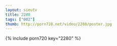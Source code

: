 ```yaml
--- 
layout: sieutv
title: 2280
tags: ["002"]
thumb: http://porn720.net/video/2280/poster.jpg
---
```

{% include porn720 key="2280" %} 
